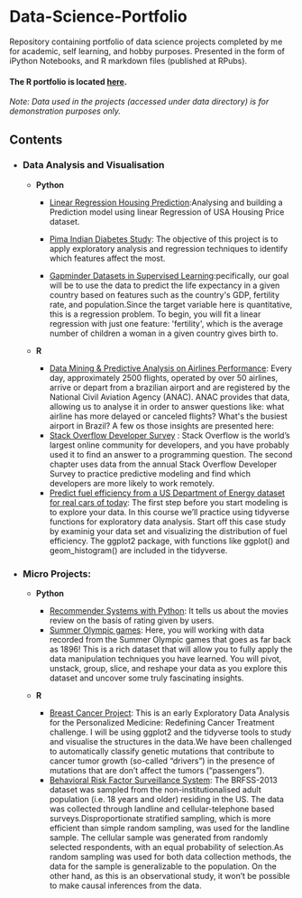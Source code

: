 # Data-Science-Portfolio
Repository containing portfolio of data science projects completed by me for academic, self learning, and hobby purposes. Presented in the form of iPython Notebooks, and R markdown files (published at RPubs).

#### The R portfolio is located [here](http://rpubs.com/uday04).

_Note: Data used in the projects (accessed under data directory) is for demonstration purposes only._

## Contents

  - ### Data Analysis and Visualisation

     - __Python__ 
        - [Linear Regression Housing Prediction](https://github.com/UdayShankar04/Data-Science-Portfolio/blob/master/HousePrediction.ipynb):Analysing and building a Prediction model using linear Regression of USA Housing Price dataset. 
        - [Pima Indian Diabetes Study](https://github.com/UdayShankar04/Data-Science-Portfolio/blob/master/DiabetesStudy.ipynb): The objective of this project is to apply exploratory analysis and regression techniques to identify which features affect  the most.
       
        - [Gapminder Datasets in Supervised Learning](https://github.com/UdayShankar04/Data-Science-Portfolio/blob/master/Gapminder%20ML.ipynb):pecifically, our goal will be to use the data to predict the life expectancy in a given country based on features such as the country's GDP, fertility rate, and population.Since the target variable here is quantitative, this is a regression problem. To begin, you will fit a linear regression with just one feature: 'fertility', which is the average number of children a woman in a given country gives birth to.
        
      - __R__
        - [Data Mining & Predictive Analysis on Airlines Performance](http://rpubs.com/uday04/383232): Every day, approximately 2500 flights, operated by over 50 airlines, arrive or depart from a brazilian airport and are registered by the National Civil Aviation Agency (ANAC). ANAC provides that data, allowing us to analyse it in order to answer questions like: what airline has more delayed or canceled flights? What's the busiest airport in Brazil? A few os those insights are presented here:
        - [Stack Overflow Developer Survey](http://rpubs.com/uday04/381766) : Stack Overflow is the world’s largest online community for developers, and you have probably used it to find an answer to a programming question. The second chapter uses data from the annual Stack Overflow Developer Survey to practice predictive modeling and find which developers are more likely to work remotely.
        - [Predict fuel efficiency from a US Department of Energy dataset for real cars of today](http://rpubs.com/uday04/381749): The first step before you start modeling is to explore your data. In this course we’ll practice using tidyverse functions for exploratory data analysis. Start off this case study by examinig your data set and visualizing the distribution of fuel efficiency. The ggplot2 package, with functions like ggplot() and geom_histogram() are included in the tidyverse.
        
- ### Micro Projects:
    
   - __Python__
        - [Recommender Systems with Python](https://github.com/UdayShankar04/Data-Science-Portfolio/blob/master/RecommenderSystems.ipynb): It tells us about the movies review on the basis of rating given by users.
        - [Summer Olympic games](https://github.com/UdayShankar04/Data-Science-Portfolio/blob/master/SummerOlympic.ipynb): Here, you will working with data recorded from the Summer Olympic games that goes as far back as 1896! This is a rich dataset that will allow you to fully apply the data manipulation techniques you have learned. You will pivot, unstack, group, slice, and reshape your data as you explore this dataset and uncover some truly fascinating insights.
     
    - __R__
 
       - [Breast Cancer Project](http://rpubs.com/uday04/383227):  This is an early Exploratory Data Analysis for the Personalized Medicine: Redefining Cancer Treatment challenge. I will be using ggplot2 and the tidyverse tools to study and visualise the structures in the data.We have been challenged to automatically classify genetic mutations that contribute to cancer tumor growth (so-called “drivers”) in the presence of mutations that are don’t affect the tumors (“passengers”).
       - [Behavioral Risk Factor Surveillance System](http://rpubs.com/uday04/389413): The BRFSS-2013 dataset was sampled from the non-institutionalised adult population (i.e. 18 years and older) residing in the US. The data was collected through landline and cellular-telephone based surveys.Disproportionate stratified sampling, which is more efficient than simple random sampling, was used for the landline sample. The cellular sample was generated from randomly selected respondents, with an equal probability of selection.As random sampling was used for both data collection methods, the data for the sample is generalizable to the population. On the other hand, as this is an observational study, it won’t be possible to make causal inferences from the data.
	    	
        
